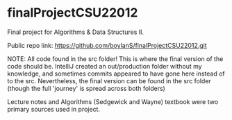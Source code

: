 # finalProjectCSU22012
Final project for Algorithms &amp; Data Structures II.

Public repo link:
https://github.com/boylanS/finalProjectCSU22012.git 

NOTE: All code found in the src folder! This is where the final version of the code should be. IntelliJ created an
out/production folder without my knowledge, and sometimes commits appeared to have gone here instead of to the src. Nevertheless,
the final version can be found in the src folder (though the full 'journey' is spread across both folders)

Lecture notes and Algorithms (Sedgewick and Wayne) textbook were two primary sources used in project.

